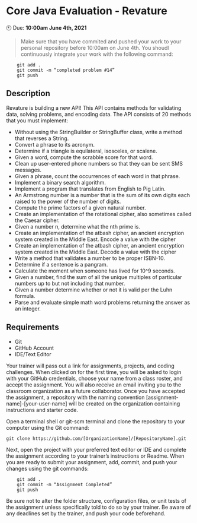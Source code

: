 # Core Java Evaluation - Revature
🕙 Due: **10:00am June 4th, 2021**
> Make sure that you have commited and pushed your work to your personal repository before 10:00am on June 4th. You shoudl continuously integrate your work with the following command:

```git
	git add .
	git commit -m “completed problem #14”
	git push
```

## 

## Description

Revature is building a new API! This API contains methods for validating data, 
solving problems, and encoding data. The API consists of 20 methods that you 
must implement:

* Without using the StringBuilder or StringBuffer class, write a method that reverses a String.
* Convert a phrase to its acronym.
* Determine if a triangle is equilateral, isosceles, or scalene. 
* Given a word, compute the scrabble score for that word.
* Clean up user-entered phone numbers so that they can be sent SMS messages.
* Given a phrase, count the occurrences of each word in that phrase.
* Implement a binary search algorithm.
* Implement a program that translates from English to Pig Latin.
* An Armstrong number is a number that is the sum of its own digits each raised to the power of the number of digits.
* Compute the prime factors of a given natural number.
* Create an implementation of the rotational cipher, also sometimes called the Caesar cipher.
* Given a number n, determine what the nth prime is.
* Create an implementation of the atbash cipher, an ancient encryption system created in the Middle East. Encode a value with the cipher
* Create an implementation of the atbash cipher, an ancient encryption system created in the Middle East. Decode a value with the cipher
* Write a method that validates a number to be proper ISBN-10.
* Determine if a sentence is a pangram.
* Calculate the moment when someone has lived for 10^9 seconds.
* Given a number, find the sum of all the unique multiples of particular numbers up to but not including that number.
* Given a number determine whether or not it is valid per the Luhn formula.
* Parse and evaluate simple math word problems returning the answer as an integer.

## Requirements
* Git
* GitHub Account
* IDE/Text Editor

Your trainer will pass out a link for assignments, projects, and coding challenges. When clicked on for the first time, you will be asked to login with your GitHub credentials, choose your name from a class roster, and accept the assignment. You will also receive an email inviting you to the classroom organization as a future collaborator. Once you have accepted the assignment, a repository with the naming convention [assignment-name]-[your-user-name] will be created on the organization containing instructions and starter code.

Open a terminal shell or git-scm terminal and clone the repository to your computer using the Git command:
	
	git clone https://github.com/[OrganizationName]/[RepositoryName].git

Next, open the project with your preferred text editor or IDE and complete the assignment according to your trainer’s instructions or Readme. When you are ready to submit your assignment, add, commit, and push your changes using the git commands:

```
	git add .
	git commit -m “Assignment Completed”
	git push
```

Be sure not to alter the folder structure, configuration files, or unit tests of the assignment unless specifically told to do so by your trainer. Be aware of any deadlines set by the trainer, and push your code beforehand.
